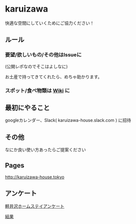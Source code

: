 # karuizawa

快適な空間にしていくためにご協力ください！

## ルール
### 要望/欲しいもの/その他はIssueに
(公開レポなのでそこはよしなに)

お土産で持ってきてくれたら、めちゃ助かります。

### スポット/食べ物類は [Wiki](https://github.com/adamist521/karuizawa_keikaku/wiki) に

## 最初にやること
googleカレンダー、Slack( karuizawa-house.slack.com ) に招待

## その他
なにか良い使い方あったらご提案ください

## Pages
http://karuizawa-house.tokyo

## アンケート
[軽井沢ホームステイアンケート](https://goo.gl/forms/h9U5QbBLNRqAonrB2)

[結果](https://docs.google.com/spreadsheets/d/14yeFgKz87HwWKnHQ5i7FcRjO23RYMJltcKvhxSrtvX8/edit?usp=sharing)
